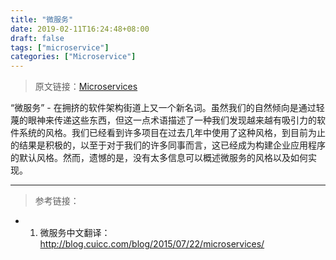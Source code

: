 ```yaml
---
title: "微服务"
date: 2019-02-11T16:24:48+08:00
draft: false
tags: ["microservice"]
categories: ["Microservice"]
---
```


> 原文链接：[Microservices](https://martinfowler.com/articles/microservices.html)

“微服务” - 在拥挤的软件架构街道上又一个新名词。虽然我们的自然倾向是通过轻蔑的眼神来传递这些东西，但这一点术语描述了一种我们发现越来越有吸引力的软件系统的风格。我们已经看到许多项目在过去几年中使用了这种风格，到目前为止的结果是积极的，以至于对于我们的许多同事而言，这已经成为构建企业应用程序的默认风格。然而，遗憾的是，没有太多信息可以概述微服务的风格以及如何实现。

---

> 参考链接：

* 1. 微服务中文翻译：http://blog.cuicc.com/blog/2015/07/22/microservices/